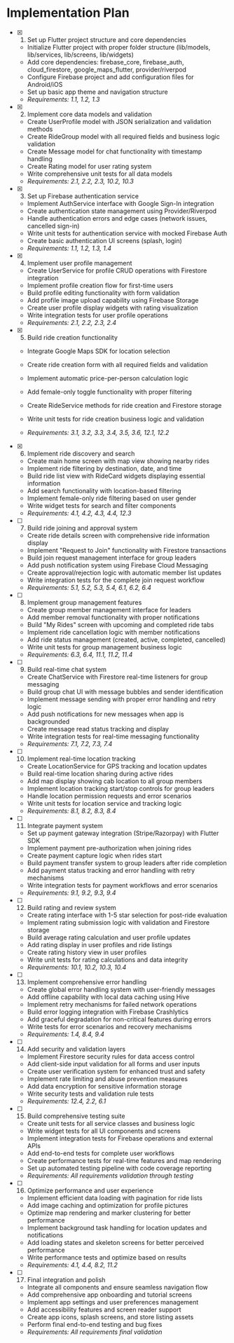 # Implementation Plan

- [x] 1. Set up Flutter project structure and core dependencies



  - Initialize Flutter project with proper folder structure (lib/models, lib/services, lib/screens, lib/widgets)
  - Add core dependencies: firebase_core, firebase_auth, cloud_firestore, google_maps_flutter, provider/riverpod
  - Configure Firebase project and add configuration files for Android/iOS
  - Set up basic app theme and navigation structure
  - _Requirements: 1.1, 1.2, 1.3_

- [x] 2. Implement core data models and validation




  - Create UserProfile model with JSON serialization and validation methods
  - Create RideGroup model with all required fields and business logic validation
  - Create Message model for chat functionality with timestamp handling
  - Create Rating model for user rating system
  - Write comprehensive unit tests for all data models
  - _Requirements: 2.1, 2.2, 2.3, 10.2, 10.3_


- [x] 3. Set up Firebase authentication service



  - Implement AuthService interface with Google Sign-In integration
  - Create authentication state management using Provider/Riverpod
  - Handle authentication errors and edge cases (network issues, cancelled sign-in)
  - Write unit tests for authentication service with mocked Firebase Auth
  - Create basic authentication UI screens (splash, login)
  - _Requirements: 1.1, 1.2, 1.3, 1.4_

- [x] 4. Implement user profile management




  - Create UserService for profile CRUD operations with Firestore integration
  - Implement profile creation flow for first-time users
  - Build profile editing functionality with form validation
  - Add profile image upload capability using Firebase Storage
  - Create user profile display widgets with rating visualization
  - Write integration tests for user profile operations
  - _Requirements: 2.1, 2.2, 2.3, 2.4_



- [x] 5. Build ride creation functionality





  - Integrate Google Maps SDK for location selection
  - Create ride creation form with all required fields and validation
  - Implement automatic price-per-person calculation logic
  - Add female-only toggle functionality with proper filtering
  - Create RideService methods for ride creation and Firestore storage
  - Write unit tests for ride creation business logic and validation


  - _Requirements: 3.1, 3.2, 3.3, 3.4, 3.5, 3.6, 12.1, 12.2_


- [x] 6. Implement ride discovery and search







  - Create main home screen with map view showing nearby rides
  - Implement ride filtering by destination, date, and time
  - Build ride list view with RideCard widgets displaying essential information
  - Add search functionality with location-based filtering
  - Implement female-only ride filtering based on user gender
  - Write widget tests for search and filter components
  - _Requirements: 4.1, 4.2, 4.3, 4.4, 12.3_

- [ ] 7. Build ride joining and approval system






  - Create ride details screen with comprehensive ride information display
  - Implement "Request to Join" functionality with Firestore transactions
  - Build join request management interface for group leaders
  - Add push notification system using Firebase Cloud Messaging
  - Create approval/rejection logic with automatic member list updates
  - Write integration tests for the complete join request workflow
  - _Requirements: 5.1, 5.2, 5.3, 5.4, 6.1, 6.2, 6.4_

- [ ] 8. Implement group management features
  - Create group member management interface for leaders
  - Add member removal functionality with proper notifications
  - Build "My Rides" screen with upcoming and completed ride tabs
  - Implement ride cancellation logic with member notifications
  - Add ride status management (created, active, completed, cancelled)
  - Write unit tests for group management business logic
  - _Requirements: 6.3, 6.4, 11.1, 11.2, 11.4_

- [ ] 9. Build real-time chat system
  - Create ChatService with Firestore real-time listeners for group messaging
  - Build group chat UI with message bubbles and sender identification
  - Implement message sending with proper error handling and retry logic
  - Add push notifications for new messages when app is backgrounded
  - Create message read status tracking and display
  - Write integration tests for real-time messaging functionality
  - _Requirements: 7.1, 7.2, 7.3, 7.4_

- [ ] 10. Implement real-time location tracking
  - Create LocationService for GPS tracking and location updates
  - Build real-time location sharing during active rides
  - Add map display showing cab location to all group members
  - Implement location tracking start/stop controls for group leaders
  - Handle location permission requests and error scenarios
  - Write unit tests for location service and tracking logic
  - _Requirements: 8.1, 8.2, 8.3, 8.4_

- [ ] 11. Integrate payment system
  - Set up payment gateway integration (Stripe/Razorpay) with Flutter SDK
  - Implement payment pre-authorization when joining rides
  - Create payment capture logic when rides start
  - Build payment transfer system to group leaders after ride completion
  - Add payment status tracking and error handling with retry mechanisms
  - Write integration tests for payment workflows and error scenarios
  - _Requirements: 9.1, 9.2, 9.3, 9.4_

- [ ] 12. Build rating and review system
  - Create rating interface with 1-5 star selection for post-ride evaluation
  - Implement rating submission logic with validation and Firestore storage
  - Build average rating calculation and user profile updates
  - Add rating display in user profiles and ride listings
  - Create rating history view in user profiles
  - Write unit tests for rating calculations and data integrity
  - _Requirements: 10.1, 10.2, 10.3, 10.4_

- [ ] 13. Implement comprehensive error handling
  - Create global error handling system with user-friendly messages
  - Add offline capability with local data caching using Hive
  - Implement retry mechanisms for failed network operations
  - Build error logging integration with Firebase Crashlytics
  - Add graceful degradation for non-critical features during errors
  - Write tests for error scenarios and recovery mechanisms
  - _Requirements: 1.4, 8.4, 9.4_

- [ ] 14. Add security and validation layers
  - Implement Firestore security rules for data access control
  - Add client-side input validation for all forms and user inputs
  - Create user verification system for enhanced trust and safety
  - Implement rate limiting and abuse prevention measures
  - Add data encryption for sensitive information storage
  - Write security tests and validation rule tests
  - _Requirements: 12.4, 2.2, 6.1_

- [ ] 15. Build comprehensive testing suite
  - Create unit tests for all service classes and business logic
  - Write widget tests for all UI components and screens
  - Implement integration tests for Firebase operations and external APIs
  - Add end-to-end tests for complete user workflows
  - Create performance tests for real-time features and map rendering
  - Set up automated testing pipeline with code coverage reporting
  - _Requirements: All requirements validation through testing_

- [ ] 16. Optimize performance and user experience
  - Implement efficient data loading with pagination for ride lists
  - Add image caching and optimization for profile pictures
  - Optimize map rendering and marker clustering for better performance
  - Implement background task handling for location updates and notifications
  - Add loading states and skeleton screens for better perceived performance
  - Write performance tests and optimize based on results
  - _Requirements: 4.1, 4.4, 8.2, 11.2_

- [ ] 17. Final integration and polish
  - Integrate all components and ensure seamless navigation flow
  - Add comprehensive app onboarding and tutorial screens
  - Implement app settings and user preferences management
  - Add accessibility features and screen reader support
  - Create app icons, splash screens, and store listing assets
  - Perform final end-to-end testing and bug fixes
  - _Requirements: All requirements final validation_